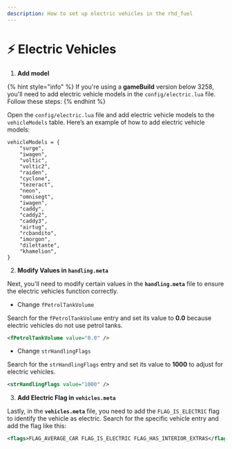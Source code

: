 ```yaml
---
description: How to set up electric vehicles in the rhd_fuel
---
```


# ⚡ Electric Vehicles

1. **Add model**

{% hint style="info" %}
If you're using a **gameBuild** version below 3258, you'll need to add electric vehicle models in the `config/electric.lua` file. Follow these steps:
{% endhint %}

Open the `config/electric.lua` file and add electric vehicle models to the `vehicleModels` table. Here’s an example of how to add electric vehicle models:

```etlua
vehicleModels = {
    "surge",
    "iwagen",
    "voltic",
    "voltic2",
    "raiden",
    "cyclone",
    "tezeract",
    "neon",
    "omnisegt",
    "iwagen",
    "caddy",
    "caddy2",
    "caddy3",
    "airtug",
    "rcbandito",
    "imorgon",
    "dilettante",
    "khamelion",
}
```

2. **Modify Values in `handling.meta`**

Next, you'll need to modify certain values in the **`handling.meta`** file to ensure the electric vehicles function correctly.

* Change `fPetrolTankVolume`

Search for the `fPetrolTankVolume` entry and set its value to **0.0** because electric vehicles do not use petrol tanks.

```xml
<fPetrolTankVolume value="0.0" />
```

* Change `strHandlingFlags`

Search for the `strHandlingFlags` entry and set its value to **1000** to adjust for electric vehicles.

```xml
<strHandlingFlags value="1000" />
```

3. **Add Electric Flag in `vehicles.meta`**

Lastly, in the **`vehicles.meta`** file, you need to add the `FLAG_IS_ELECTRIC` flag to identify the vehicle as electric. Search for the specific vehicle entry and add the flag like this:

```xml
<flags>FLAG_AVERAGE_CAR FLAG_IS_ELECTRIC FLAG_HAS_INTERIOR_EXTRAS</flags>
```
